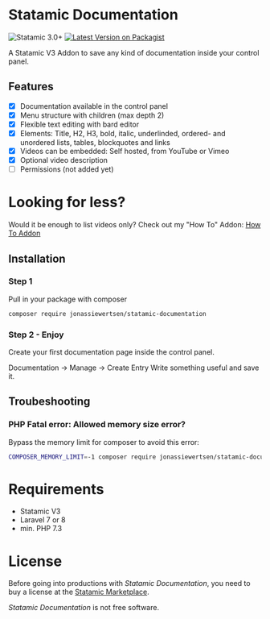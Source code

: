 # Statamic Documentation
![Statamic 3.0+](https://img.shields.io/badge/Statamic-3.0+-FF269E?style=for-the-badge&link=https://statamic.com)
[![Latest Version on Packagist](https://img.shields.io/packagist/v/jonassiewertsen/statamic-documentation.svg?style=for-the-badge)](https://packagist.org/packages/jonassiewertsen/statamic-documentation)

A Statamic V3 Addon to save any kind of documentation inside your control panel.

## Features
- [x] Documentation available in the control panel
- [x] Menu structure with children (max depth 2)
- [x] Flexible text editing with bard editor
- [x] Elements: Title, H2, H3, bold, italic, underlinded, ordered- and unordered lists, tables, blockquotes and links
- [x] Videos can be embedded: Self hosted, from YouTube or Vimeo
- [x] Optional video description
- [ ] Permissions (not added yet)

# Looking for less?
Would it be enough to list videos only? Check out my "How To" Addon:
[How To Addon](https://statamic.com/marketplace/addons/how-to-addon)

## Installation
### Step 1
Pull in your package with composer
```bash
composer require jonassiewertsen/statamic-documentation
```

### Step 2 - Enjoy


Create your first documentation page inside the control panel. 

Documentation -> Manage -> Create Entry
Write something useful and save it. 

## Troubeshooting
### PHP Fatal error:  Allowed memory size error?
Bypass the memory limit for composer to avoid this error:
```bash
COMPOSER_MEMORY_LIMIT=-1 composer require jonassiewertsen/statamic-documentation
```


# Requirements
- Statamic V3
- Laravel 7 or 8
- min. PHP 7.3

# License 

Before going into productions with *Statamic Documentation*, you need to buy a license at the [Statamic Marketplace](https://statamic.com/addons/jonassiewertsen/documentation). 

*Statamic Documentation* is not free software. 
